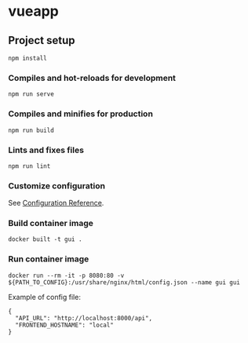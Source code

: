 # vueapp

## Project setup
```
npm install
```

### Compiles and hot-reloads for development
```
npm run serve
```

### Compiles and minifies for production
```
npm run build
```

### Lints and fixes files
```
npm run lint
```

### Customize configuration
See [Configuration Reference](https://cli.vuejs.org/config/).

### Build container image
```
docker built -t gui .
```

### Run container image
```
docker run --rm -it -p 8080:80 -v ${PATH_TO_CONFIG}:/usr/share/nginx/html/config.json --name gui gui
```

Example of config file:
```
{
  "API_URL": "http://localhost:8000/api",
  "FRONTEND_HOSTNAME": "local"
}
```
